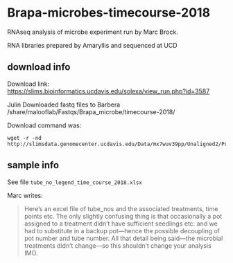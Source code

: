 # Brapa-microbes-timecourse-2018

RNAseq analysis of microbe experiment run by Marc Brock.  

RNA libraries prepared by Amaryllis and sequenced at UCD

## download info

Download link: https://slims.bioinformatics.ucdavis.edu/solexa/view_run.php?id=3587

Julin Downloaded fastq files to Barbera /share/malooflab/Fastqs/Brapa_microbe/timecourse-2018/

Download command was:

    wget -r -nd http://slimsdata.genomecenter.ucdavis.edu/Data/mx7wuv39pp/Unaligned2/Project_JMMC_WYO004/
    
## sample info

See file `tube_no_legend_time_course_2018.xlsx`

Marc writes: 
>Here’s an excel file of tube_nos and the associated treatments, time points etc.  The only slightly confusing thing is that occasionally a pot assigned to a treatment didn’t have sufficient seedlings etc. and we had to substitute in a backup pot—hence the possible decoupling of pot number and tube number.   All that detail being said—the microbial treatments didn’t change—so this shouldn’t change your analysis IMO.


